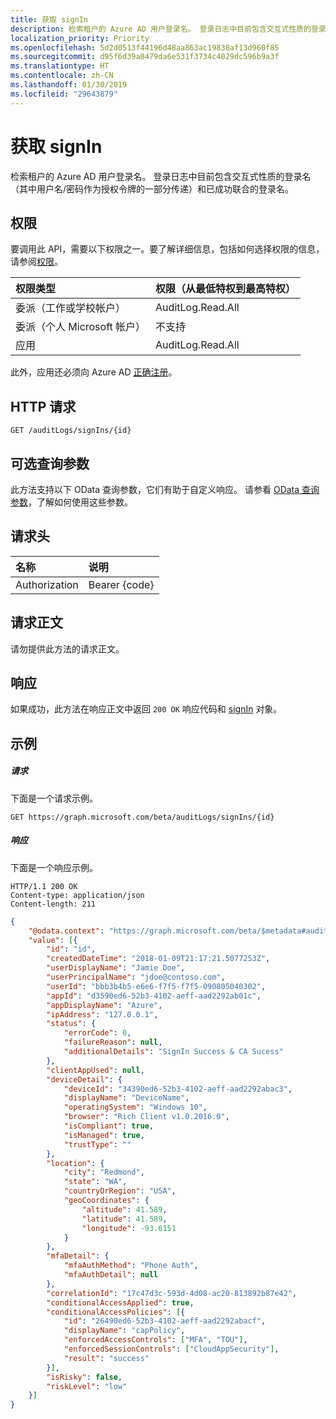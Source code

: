 ```yaml
---
title: 获取 signIn
description: 检索租户的 Azure AD 用户登录名。 登录日志中目前包含交互式性质的登录名（其中用户名/密码作为授权令牌的一部分传递）和已成功联合的登录名。
localization_priority: Priority
ms.openlocfilehash: 5d2d0513f44196d48aa863ac19838af13d960f85
ms.sourcegitcommit: d95f6d39a0479da6e531f3734c4029dc596b9a3f
ms.translationtype: HT
ms.contentlocale: zh-CN
ms.lasthandoff: 01/30/2019
ms.locfileid: "29643879"
---
```

# <a name="get-signin"></a>获取 signIn
检索租户的 Azure AD 用户登录名。 登录日志中目前包含交互式性质的登录名（其中用户名/密码作为授权令牌的一部分传递）和已成功联合的登录名。


## <a name="permissions"></a>权限
要调用此 API，需要以下权限之一。要了解详细信息，包括如何选择权限的信息，请参阅[权限](/graph/permissions-reference)。

|权限类型      | 权限（从最低特权到最高特权）              |
|:--------------------|:---------------------------------------------------------|
|委派（工作或学校帐户） | AuditLog.Read.All |
|委派（个人 Microsoft 帐户） | 不支持   |
|应用 | AuditLog.Read.All | 

此外，应用还必须向 Azure AD [正确注册](https://docs.microsoft.com/azure/active-directory/active-directory-reporting-api-prerequisites-azure-portal)。

## <a name="http-request"></a>HTTP 请求
<!-- { "blockType": "ignored" } -->
```http
GET /auditLogs/signIns/{id}
```
## <a name="optional-query-parameters"></a>可选查询参数
此方法支持以下 OData 查询参数，它们有助于自定义响应。 请参看 [OData 查询参数](https://developer.microsoft.com/graph/docs/concepts/query_parameters)，了解如何使用这些参数。

## <a name="request-headers"></a>请求头
| 名称      |说明|
|:----------|:----------|
| Authorization  | Bearer {code}|

## <a name="request-body"></a>请求正文
请勿提供此方法的请求正文。
## <a name="response"></a>响应
如果成功，此方法在响应正文中返回 `200 OK` 响应代码和 [signIn](../resources/signin.md) 对象。
## <a name="example"></a>示例
##### <a name="request"></a>请求
下面是一个请求示例。
<!-- {
  "blockType": "reque|location/city| eq, startswith|
st",
  "name": "get_signin"
}-->
```http
GET https://graph.microsoft.com/beta/auditLogs/signIns/{id}
```
##### <a name="response"></a>响应
下面是一个响应示例。 
<!-- {
  "blockType": "response",
  "truncated": true,
  "@odata.type": "microsoft.graph.signIn"
} -->
```http
HTTP/1.1 200 OK
Content-type: application/json
Content-length: 211
```
```json
{
    "@odata.context": "https://graph.microsoft.com/beta/$metadata#auditLogs/signIns",
    "value": [{
        "id": "id",
        "createdDateTime": "2018-01-09T21:17:21.5077253Z",
        "userDisplayName": "Jamie Doe",
        "userPrincipalName": "jdoe@contoso.com",
        "userId": "bbb3b4b5-e6e6-f7f5-f7f5-090805040302",
        "appId": "d3590ed6-52b3-4102-aeff-aad2292ab01c",
        "appDisplayName": "Azure",
        "ipAddress": "127.0.0.1",
        "status": {
            "errorCode": 0,
            "failureReason": null,
            "additionalDetails": "SignIn Success & CA Sucess"
        },
        "clientAppUsed": null,
        "deviceDetail": {
            "deviceId": "34390ed6-52b3-4102-aeff-aad2292abac3",
            "displayName": "DeviceName",
            "operatingSystem": "Windows 10",
            "browser": "Rich Client v1.0.2016.0",
            "isCompliant": true,
            "isManaged": true,
            "trustType": ""
        },
        "location": {
            "city": "Redmond",
            "state": "WA",
            "countryOrRegion": "USA",
            "geoCoordinates": {
                "altitude": 41.589,
                "latitude": 41.589,
                "longitude": -93.6151
            }
        },
        "mfaDetail": {
            "mfaAuthMethod": "Phone Auth",
            "mfaAuthDetail": null
        },
        "correlationId": "17c47d3c-593d-4d08-ac20-813892b87e42",
        "conditionalAccessApplied": true,
        "conditionalAccessPolicies": [{
            "id": "26490ed6-52b3-4102-aeff-aad2292abacf",
            "displayName": "capPolicy",
            "enforcedAccessControls": ["MFA", "TOU"],
            "enforcedSessionControls": ["CloudAppSecurity"],
            "result": "success"
        }],
        "isRisky": false,
        "riskLevel": "low"
    }]
}

```
<!-- uuid: 8fcb5dbc-d5aa-4681-8e31-b001d5168d79
2015-10-25 14:57:30 UTC -->
<!-- {
  "type": "#page.annotation",
  "description": "Get signIn",
  "keywords": "",
  "section": "documentation",
  "tocPath": ""
}-->
